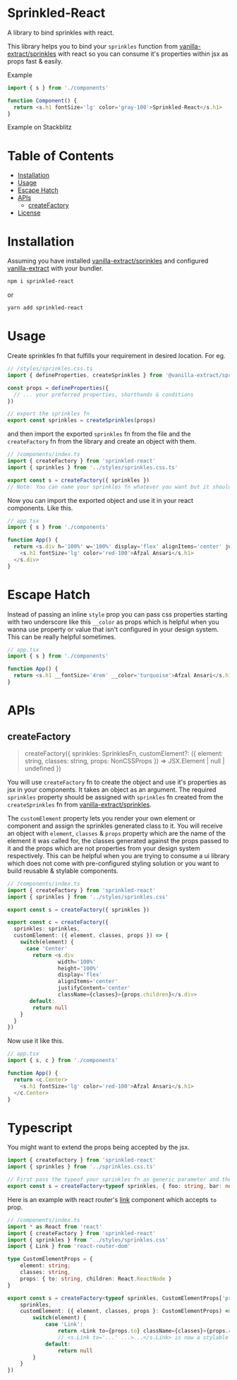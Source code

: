 # Sprinkled-React

A library to bind sprinkles with react.

This library helps you to bind your `sprinkles` function from [vanilla-extract/sprinkles](https://vanilla-extract.style/documentation/packages/sprinkles/) with react so you can consume it's properties within jsx as props fast & easily.

Example

```ts
import { s } from './components'

function Component() {
  return <s.h1 fontSize='lg' color='gray-100'>Sprinkled-React</s.h1>
}
```
Example on Stackblitz

# Table of Contents

- [Installation](#installation)
- [Usage](#usage)
- [Escape Hatch](#escape-hatch)
- [APIs](#apis)
  - [createFactory](#createfactory)
- [License](#license)

# Installation

Assuming you have installed [vanilla-extract/sprinkles](https://vanilla-extract.style/documentation/packages/sprinkles/) and configured [vanilla-extract](https://vanilla-extract.style/documentation/getting-started/) with your bundler.

```sh
npm i sprinkled-react
```
or
```sh
yarn add sprinkled-react
```

# Usage

Create sprinkles fn that fulfills your requirement in desired location. For eg.

```ts
// /styles/sprinkles.css.ts
import { defineProperties, createSprinkles } from '@vanilla-extract/sprinkles'

const props = defineProperties({
  // ... your preferred properties, shorthands & conditions
})

// export the sprinkles fn
export const sprinkles = createSprinkles(props)
```
and then import the exported `sprinkles` fn from the file and the `createFactory` fn from the library and create an object with them.

```ts
// /components/index.ts
import { createFactory } from 'sprinkled-react'
import { sprinkles } from '../styles/sprinkles.css.ts'

export const s = createFactory({ sprinkles })
// Note: You can name your sprinkles fn whatever you want but it should be assigned to `sprinkles` property of argument object.
```

Now you can import the exported object and use it in your react components. Like this.

```ts
// app.tsx
import { s } from './components'

function App() {
  return <s.div h='100%' w='100%' display='flex' alignItems='center' justifyContent='center'>
    <s.h1 fontSize='lg' color='red-100'>Afzal Ansari</s.h1>
  </s.div>
}
```

# Escape Hatch

Instead of passing an inline `style` prop you can pass css properties starting with two underscore like this `__color` as props which is helpful when you wanna use property or value that isn't configured in your design system. This can be really helpful sometimes.

```ts
// app.tsx
import { s } from './components'

function App() {
  return <s.h1 __fontSize='4rem' __color='turquoise'>Afzal Ansari</s.h1>
}
```

# APIs
## createFactory
> createFactory({ sprinkles: SprinklesFn, customElement?: ({ element: string, classes: string, props: NonCSSProps }) => JSX.Element | null | undefined })

You will use `createFactory` fn to create the object and use it's properties as jsx in your components. It takes an object as an argument. The required `sprinkles` property should be assigned with `sprinkles` fn created from the `createSprinkles` fn from [vanilla-extract/sprinkles](https://vanilla-extract.style/documentation/packages/sprinkles/).

The `customElement` property lets you render your own element or component and assign the sprinkles generated class to it. You will receive an object with `element`, `classes` & `props` property which are the name of the element it was called for, the classes generated against the props passed to it and the props which are not properties from your design system respectively. This can be helpful when you are trying to consume a ui library which does not come with pre-configured styling solution or you want to build reusable & stylable components.

```ts
// /components/index.ts
import { createFactory } from 'sprinkled-react'
import { sprinkles } from '../styles/sprinkles.css'

export const s = createFactory({ sprinkles })

export const c = createFactory({
  sprinkles: sprinkles,
  customElement: ({ element, classes, props }) => {
    switch(element) {
      case 'Center'
        return <s.div 
                width='100%' 
                height='100%' 
                display='flex' 
                alignItems='center' 
                justifyContent='center' 
                className={classes}>{props.children}</s.div>
       default:
        return null
    }
  }
})
```

Now use it like this.

```ts
// app.tsx
import { s, c } from './components'

function App() {
  return <c.Center>
    <s.h1 fontSize='lg' color='red-100'>Afzal Ansari</s.h1>
  </c.Center>
}
```

# Typescript

You might want to extend the props being accepted by the jsx.

```ts
import { createFactory } from 'sprinkled-react'
import { sprinkles } from '../sprinkles.css.ts'

// First pass the typeof your sprinkles fn as generic parameter and then the extra prop type you want mark as valid props.
export const s = createFactory<typeof sprinkles, { foo: string, bar: number }>({ sprinkles })
```

Here is an example with react router's [link](https://reactrouter.com/en/main/components/link) component which accepts `to` prop.

```ts
// /components/index.ts
import * as React from 'react'
import { createFactory } from 'sprinkled-react'
import { sprinkles } from '../styles/sprinkles.css'
import { Link } from 'react-router-dom'

type CustomElementProps = {
    element: string;
    classes: string,
    props: { to: string, children: React.ReactNode }
}

export const s = createFactory<typeof sprinkles, CustomElementProps['props']>({ 
    sprinkles,
    customElement: ({ element, classes, props }: CustomElementProps) => {
        switch(element) {
            case 'Link':
                return <Link to={props.to} className={classes}>{props.children}</Link>
                // <s.Link to='...' ...>...</s.Link> is now a stylable `Link` component.
            default:
                return null
        }
    }
})
```
